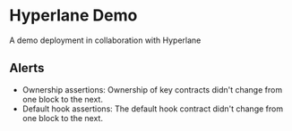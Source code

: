# Hyperlane Demo

A demo deployment in collaboration with Hyperlane

## Alerts

- Ownership assertions: Ownership of key contracts didn't change from one block to the next.
- Default hook assertions: The default hook contract didn't change from one block to the next.
